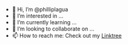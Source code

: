 - 👋 Hi, I’m @philliplagua
- 👀 I’m interested in ...
- 🌱 I’m currently learning ...
- 💞️ I’m looking to collaborate on ...
- 📫 How to reach me: Check out my [Linktree](https://linktr.ee/philliplagua)

<!---
philliplagua/philliplagua is a ✨ special ✨ repository because its `README.md` (this file) appears on your GitHub profile.
You can click the Preview link to take a look at your changes.
--->
